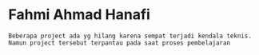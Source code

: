 # Fahmi Ahmad Hanafi 

```
Beberapa project ada yg hilang karena sempat terjadi kendala teknis. Namun project tersebut terpantau pada saat proses pembelajaran
```
